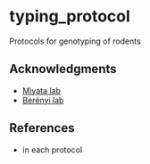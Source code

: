 # typing_protocol
Protocols for genotyping of rodents

## Acknowledgments
- [Miyata lab](http://www.twmu.ac.jp/neurophysiology/index-e.html)
- [Berényi lab](http://www.berenyilab.com/)

## References
- in each protocol
